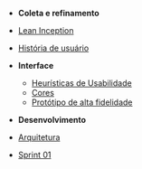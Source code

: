 * **Coleta e refinamento**
* [Lean Inception](coleta/lean.md)
* [História de usuário](coleta/historias.md)

* **Interface**
	* [Heurísticas de Usabilidade](interface/heuristicas_usabilidade.md)
	* [Cores](interface/cores.md)
	* [Protótipo de alta fidelidade](interface/prototipo.md)

* **Desenvolvimento**
* [Arquitetura](desenvolvimento/documento_arquitetura.md)
* [Sprint 01](desenvolvimento/sprint01.md)

